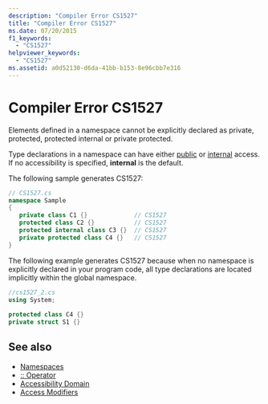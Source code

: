 ```yaml
---
description: "Compiler Error CS1527"
title: "Compiler Error CS1527"
ms.date: 07/20/2015
f1_keywords: 
  - "CS1527"
helpviewer_keywords: 
  - "CS1527"
ms.assetid: a0d52130-d6da-41bb-b153-8e96cbb7e316
---
```

# Compiler Error CS1527

Elements defined in a namespace cannot be explicitly declared as private, protected, protected internal or private protected.
  
 Type declarations in a namespace can have either [public](../language-reference/keywords/public.md) or [internal](../language-reference/keywords/internal.md) access. If no accessibility is specified, **internal** is the default.  
  
 The following sample generates CS1527:  
  
```csharp  
// CS1527.cs  
namespace Sample  
{  
   private class C1 {}             // CS1527  
   protected class C2 {}           // CS1527  
   protected internal class C3 {}  // CS1527  
   private protected class C4 {}   // CS1527
}  
```  
  
 The following example generates CS1527 because when no namespace is explicitly declared in your program code, all type declarations are located implicitly within the global namespace.  
  
```csharp  
//cs1527_2.cs  
using System;  
  
protected class C4 {}  
private struct S1 {}  
```  
  
## See also

- [Namespaces](../programming-guide/namespaces/index.md)
- [:: Operator](../language-reference/operators/namespace-alias-qualifier.md)
- [Accessibility Domain](../language-reference/keywords/accessibility-domain.md)
- [Access Modifiers](../programming-guide/classes-and-structs/access-modifiers.md)
